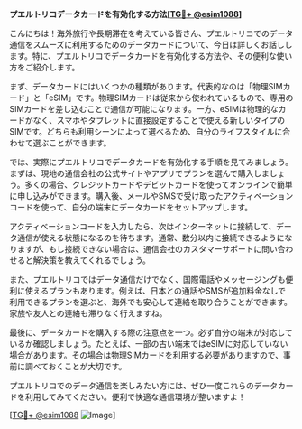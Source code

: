 **プエルトリコデータカードを有効化する方法[[TG💪+ @esim1088](https://t.me/s/esim1088)]**

こんにちは！海外旅行や長期滞在を考えている皆さん、プエルトリコでのデータ通信をスムーズに利用するためのデータカードについて、今日は詳しくお話しします。特に、プエルトリコでデータカードを有効化する方法や、その便利な使い方をご紹介します。

まず、データカードにはいくつかの種類があります。代表的なのは「物理SIMカード」と「eSIM」です。物理SIMカードは従来から使われているもので、専用のSIMカードを差し込むことで通信が可能になります。一方、eSIMは物理的なカードがなく、スマホやタブレットに直接設定することで使える新しいタイプのSIMです。どちらも利用シーンによって選べるため、自分のライフスタイルに合わせて選ぶことができます。

では、実際にプエルトリコでデータカードを有効化する手順を見てみましょう。まずは、現地の通信会社の公式サイトやアプリでプランを選んで購入しましょう。多くの場合、クレジットカードやデビットカードを使ってオンラインで簡単に申し込みができます。購入後、メールやSMSで受け取ったアクティベーションコードを使って、自分の端末にデータカードをセットアップします。

アクティベーションコードを入力したら、次はインターネットに接続して、データ通信が使える状態になるのを待ちます。通常、数分以内に接続できるようになりますが、もし接続できない場合は、通信会社のカスタマーサポートに問い合わせると解決策を教えてくれるでしょう。

また、プエルトリコではデータ通信だけでなく、国際電話やメッセージングも便利に使えるプランもあります。例えば、日本との通話やSMSが追加料金なしで利用できるプランを選ぶと、海外でも安心して連絡を取り合うことができます。家族や友人との連絡も滞りなく行えますね。

最後に、データカードを購入する際の注意点を一つ。必ず自分の端末が対応しているか確認しましょう。たとえば、一部の古い端末ではeSIMに対応していない場合があります。その場合は物理SIMカードを利用する必要がありますので、事前に調べておくことが大切です。

プエルトリコでのデータ通信を楽しみたい方には、ぜひ一度これらのデータカードを利用してみてください。便利で快適な通信環境が整いますよ！

[[TG💪+ @esim1088](https://t.me/s/esim1088) ![Image](https://i.postimg.cc/Y0z9fWf4/image.png)]